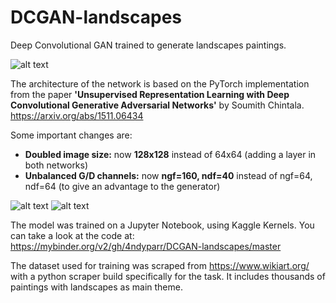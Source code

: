 # DCGAN-landscapes

Deep Convolutional GAN trained to generate landscapes paintings.

![alt text](https://github.com/4ndyparr/DCGAN-landscapes/blob/master/landscapes.png)

The architecture of the network is based on the PyTorch implementation from the paper **'Unsupervised Representation Learning with Deep Convolutional Generative Adversarial Networks'** by Soumith Chintala. https://arxiv.org/abs/1511.06434

Some important changes are:
  - **Doubled image size:** now **128x128** instead of 64x64 (adding a layer in both networks)
  - **Unbalanced G/D channels:** now **ngf=160, ndf=40** instead of ngf=64, ndf=64 (to give an advantage to the generator) 
     
![alt text](https://github.com/4ndyparr/DCGAN-landscapes/blob/master/Generator-128.png)
![alt text](https://github.com/4ndyparr/DCGAN-landscapes/blob/master/Discriminator-128.png)

The model was trained on a Jupyter Notebook, using Kaggle Kernels. You can take a look at the code at: https://mybinder.org/v2/gh/4ndyparr/DCGAN-landscapes/master    

The dataset used for training was scraped from https://www.wikiart.org/ with a python scraper build specifically for the task. It includes thousands of paintings with landscapes as main theme.



